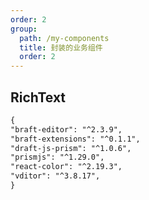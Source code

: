 ```yaml
---
order: 2
group:
  path: /my-components
  title: 封装的业务组件
  order: 2
---
```


## RichText

```markdown
{
"braft-editor": "^2.3.9",
"braft-extensions": "^0.1.1",
"draft-js-prism": "^1.0.6",
"prismjs": "^1.29.0",
"react-color": "^2.19.3",
"vditor": "^3.8.17",
}
```

<code src="./index.tsx"></code>
